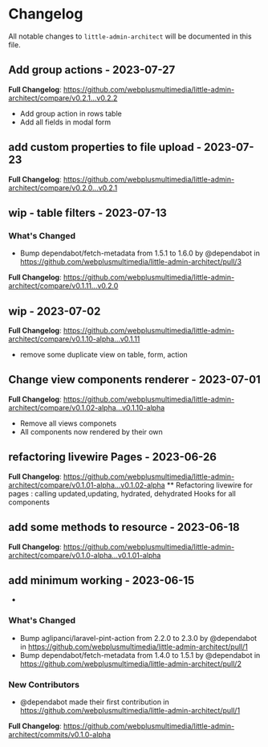 # Changelog

All notable changes to `little-admin-architect` will be documented in this file.

## Add group actions - 2023-07-27

**Full Changelog**: https://github.com/webplusmultimedia/little-admin-architect/compare/v0.2.1...v0.2.2

- Add group action in rows table
- Add all fields in modal form

## add custom properties to file upload - 2023-07-23

**Full Changelog**: https://github.com/webplusmultimedia/little-admin-architect/compare/v0.2.0...v0.2.1

## wip - table filters - 2023-07-13

### What's Changed

- Bump dependabot/fetch-metadata from 1.5.1 to 1.6.0 by @dependabot in https://github.com/webplusmultimedia/little-admin-architect/pull/3

**Full Changelog**: https://github.com/webplusmultimedia/little-admin-architect/compare/v0.1.11...v0.2.0

## wip - 2023-07-02

**Full Changelog**: https://github.com/webplusmultimedia/little-admin-architect/compare/v0.1.10-alpha...v0.1.11

- remove some duplicate view on table, form, action

## Change view components renderer - 2023-07-01

**Full Changelog**: https://github.com/webplusmultimedia/little-admin-architect/compare/v0.1.02-alpha...v0.1.10-alpha

- Remove all views componets
- All components now rendered by their own

## refactoring livewire Pages - 2023-06-26

**Full Changelog**: https://github.com/webplusmultimedia/little-admin-architect/compare/v0.1.01-alpha...v0.1.02-alpha
** Refactoring livewire for pages : calling updated,updating, hydrated, dehydrated Hooks for all components

## add some methods to resource - 2023-06-18

**Full Changelog**: https://github.com/webplusmultimedia/little-admin-architect/compare/v0.1.0-alpha...v0.1.01-alpha

## add minimum working - 2023-06-15

- 

### What's Changed

- Bump aglipanci/laravel-pint-action from 2.2.0 to 2.3.0 by @dependabot in https://github.com/webplusmultimedia/little-admin-architect/pull/1
- Bump dependabot/fetch-metadata from 1.4.0 to 1.5.1 by @dependabot in https://github.com/webplusmultimedia/little-admin-architect/pull/2

### New Contributors

- @dependabot made their first contribution in https://github.com/webplusmultimedia/little-admin-architect/pull/1

**Full Changelog**: https://github.com/webplusmultimedia/little-admin-architect/commits/v0.1.0-alpha

